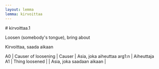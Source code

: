 ```yaml
---
layout: lemma
lemma: kirvoittaa
---
```


<div class="sense">
# <span class="sensename">kirvoittaa.1</span>

<span class="description">Loosen (somebody's tongue), bring about</span>

<span class="description">Kirvoittaa, saada aikaan</span>

A0 | Causer of loosening | Causer | Asia, joka aiheuttaa arg1:n | Aiheuttaja
A1 | Thing loosened |   | Asia, joka saadaan aikaan |  

</div>


